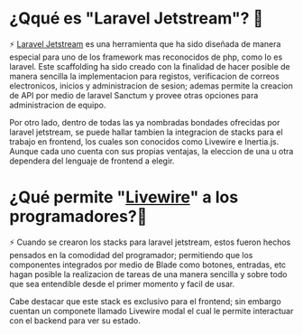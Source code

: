 
# ¿Qqué es "Laravel Jetstream"? :thinking:

:zap: [Laravel Jetstream](https://jetstream.laravel.com/2.x/introduction.html) es una herramienta que ha sido diseñada de manera especial para uno de los framework mas reconocidos de php, como lo es laravel. Este scaffolding ha sido creado con la finalidad de hacer posible de manera sencilla la implementacion para registos, verificacion de correos electronicos, inicios y administracion de sesion; ademas permite la creacion de API por medio de laravel Sanctum y provee otras opciones para administracion de equipo.

Por otro lado, dentro de todas las ya nombradas bondades ofrecidas por laravel jetstream, se puede hallar tambien la integracion de stacks para el trabajo en frontend, los cuales son conocidos como Livewire e Inertia.js. Aunque cada uno cuenta con sus propias ventajas, la eleccion de una u otra dependera del lenguaje de frontend a elegir.

# ¿Qué permite "[Livewire](https://jetstream.laravel.com/2.x/stacks/livewire.html)" a los programadores?:thinking:

:zap: Cuando se crearon los stacks para laravel jetstream, estos fueron hechos pensados en la comodidad del programador; permitiendo que los componentes integrados por medio de Blade como botones, entradas, etc hagan posible la realizacion de tareas de una manera sencilla y sobre todo que sea entendible desde el primer momento y facil de usar.

Cabe destacar que este stack es exclusivo para el frontend; sin embargo cuentan un componete llamado Livewire modal el cual le permite interactuar con el backend para ver su estado.

